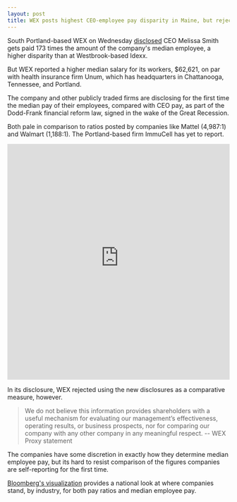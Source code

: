 ```yaml
---
layout: post
title: WEX posts highest CEO-employee pay disparity in Maine, but rejects comparison
---
```


South Portland-based WEX on Wednesday [disclosed](https://www.sec.gov/Archives/edgar/data/1309108/000130910818000077/wex3312018proxy.htm#s5d87f120df204cd0abd14aeef6b1b0d8) CEO Melissa Smith gets paid 173 times the amount of the company's median employee, a higher disparity than at Westbrook-based Idexx.

But WEX reported a higher median salary for its workers, $62,621, on par with health insurance firm Unum, which has headquarters in Chattanooga, Tennessee, and Portland. 

The company and other publicly traded firms are disclosing for the first time the median pay of their employees, compared with CEO pay, as part of the Dodd-Frank financial reform law, signed in the wake of the Great Recession. 

Both pale in comparison to ratios posted by companies like Mattel (4,987:1) and Walmart (1,188:1). The Portland-based firm ImmuCell has yet to report. 

<iframe style="border: none;" src="https://public.tableausoftware.com/views/ceopayratios/payratio?:showVizHome=no&amp;:embed=true" width="100%" height="535px"></iframe>

In its disclosure, WEX rejected using the new disclosures as a comparative measure, however. 

>We do not believe this information provides shareholders with a useful mechanism for evaluating our management’s effectiveness, operating results, or business prospects, nor for comparing our company with any other company in any meaningful respect. -- WEX Proxy statement

The companies have some discretion in exactly how they determine median employee pay, but its hard to resist comparison of the figures companies are self-reporting for the first time.

[Bloomberg's visualization](https://www.bloomberg.com/graphics/ceo-pay-ratio/) provides a national look at where companies stand, by industry, for both pay ratios and median employee pay. 

